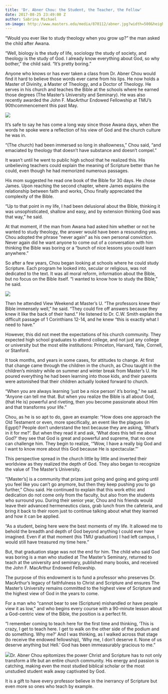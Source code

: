 ```yaml
---
title: 'Dr. Abner Chou: the Student, the Teacher, the Fellow'
date: 2017-08-25 23:49:00 Z
author: Sabrina Michael
sm-image: http://www.masters.edu/media/870112/abner.jpg?width=500&height=319.77559607293125
---
```


“Would you ever like to study theology when you grow up?” the man asked the child after Awana.

“Well, biology is the study of life, sociology the study of society, and theology is the study of God. I already know everything about God, so why bother,” the child said. “It’s pretty boring.”

Anyone who knows or has ever taken a class from Dr. Abner Chou would find it hard to believe those words ever came from his lips. He now holds a Master of Divinity, a Master of Theology, and a Doctor of Theology. He serves in his church and teaches the Bible at the schools where he earned those degrees (The Master’s University and Seminary). He was also recently awarded the John F. MacArthur Endowed Fellowship at TMU’s 90thcommencement this past May.

![](http://www.masters.edu/media/870112/abner.jpg?width=500&height=319.77559607293125)

It’s safe to say he has come a long way since those Awana days, when the words he spoke were a reflection of his view of God and the church culture he was in.

“(The church) had been immersed so long in shallowness,” Chou said, “and emaciated by theology that doesn’t have substance and doesn’t compel.”

It wasn’t until he went to public high school that he realized this. His unbelieving teachers could explain the meaning of Scripture better than he could, even though he had memorized numerous passages.

His mom suggested he read one book of the Bible for 30 days. He chose James. Upon reaching the second chapter, where James explains the relationship between faith and works, Chou finally appreciated the complexity of the Bible.

“Up to that point in my life, I had been delusional about the Bible, thinking it was unsophisticated, shallow and easy, and by extension thinking God was that way,” he said.

At that moment, if the man from Awana had asked him whether or not he wanted to study theology, the answer would have been a resounding yes. Chou adopted the phrase “never again” as his own personal conviction. Never again did he want anyone to come out of a conversation with him thinking the Bible was boring or a “bunch of nice lessons you could learn anywhere.”

So after a few years, Chou began looking at schools where he could study Scripture. Each program he looked into, secular or religious, was not dedicated to the text. It was all moral reform, information about the Bible, but no focus on the Bible itself. “I wanted to know how to study the Bible,” he said.

![](http://www.masters.edu/media/870114/chou-a.jpg?width=500&height=500)

Then he attended View Weekend at Master’s U. “The professors knew their Bible immensely well,” he said. “They could fire off answers because they knew it like the back of their hand.” He listened to Dr. C.W. Smith explain the difficult passage of 1 Corinthians 12-14, and he knew “this is exactly what I need to have.”

However, this did not meet the expectations of his church community. They expected high school graduates to attend college, and not just any college or university but the most elite institutions: Princeton, Harvard, Yale, Cornell, or Stanford.

It took months, and years in some cases, for attitudes to change. At first that change came through the children in the church, as Chou taught in the children’s ministry while on summer and winter break from Master’s U. He poured everything he had been learning into those kids, and their parents were astonished that their children actually looked forward to church.

“When you are always learning ‘just be a nice person’ it’s boring,” he said. “Anyone can tell me that. But when you realize the Bible is all about God, (that He is) powerful and riveting, then you become passionate about Him and that transforms your life.”

Chou, as he is so apt to do, gave an example: “How does one approach the Old Testament or even, more specifically, an event like the plagues (in Egypt)? People don’t understand the text because they are asking, ‘What’s in it for me?’. But when they read it and ask, ‘What does this tell me about God?’ they see that God is great and powerful and supreme, that no one can challenge him. They begin to realize, ‘“Wow, I have a really big God and I want to know more about this God because He is spectacular.”’

This perspective spread in the church little by little and inverted their worldview as they realized the depth of God. They also began to recognize the value of The Master’s University.

“\[Master’s\] is a community that prizes just going and going and going until you feel like you can’t go anymore, but then they keep pushing you to go further,” Chou said. He continued to explain that this work ethic and dedication do not come only from the faculty, but also from the students who surround you. During their senior year, Chou and his friends would leave their advanced hermeneutics class, grab lunch from the cafeteria, and bring it back to their room just to continue talking about what they learned and how it can be applied.

“As a student, being here were the best moments of my life. It allowed me to behold the breadth and depth of God beyond anything I could ever have imagined. Even if at that moment (his TMU graduation) I had left campus, I would still have treasured my time here.”

But, that graduation stage was not the end for him. The child who said God was boring is a man who studied at The Master’s Seminary, returned to teach at the university and seminary, published many books, and received the John F. MacArthur Endowed Fellowship.

The purpose of this endowment is to fund a professor who preserves Dr. MacArthur’s legacy of faithfulness to Christ and Scripture and ensures The Master’s University remains committed to the highest view of Scripture and the highest view of God in the years to come.

For a man who “cannot bear to see (Scripture) mishandled or have people view it as low,” and who begins every course with a 90-minute lesson about a God-centric view of the Bible, the position is a perfect fit.

“I remember coming to teach here for the first time and thinking, ‘This is crazy, I get to teach here. I get to walk on the other side of the podium and do something. Why me?’ And I was thinking, as I walked across that stage (to receive the endowed fellowship), ‘Why me, I don’t deserve it. None of us deserve anything but Hell.’ God has been immeasurably gracious to me.”

![](http://www.masters.edu/media/870113/0f6a9175.jpg?width=500&height=333.09957924263676)Dr. Abner Chou epitomizes the power Christ and Scripture has to not only transform a life but an entire church community. His energy and passion is catching, making even the most studied biblical scholar or the most unstudied student walk away captivated by God.

It is a gift to have every professor believe in the inerrancy of Scripture but even more so ones who teach by example.